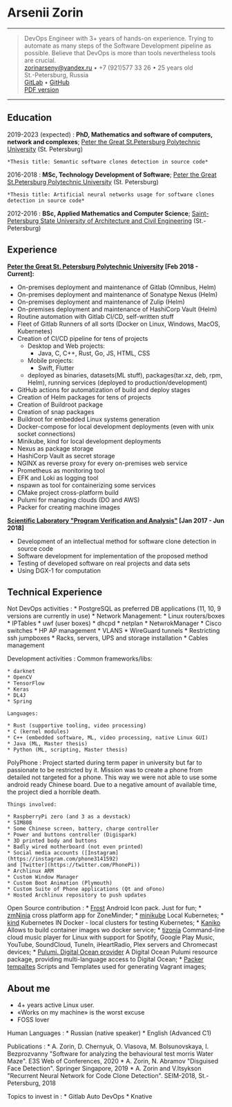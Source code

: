 Arsenii Zorin
============

----

> DevOps Engineer with 3+ years of hands-on experience.
> Trying to automate as many steps of the Software Development pipeline as possible.
> Believe that DevOps is more than tools nevertheless tools are crucial.\
> <zorinarseny@yandex.ru> • +7 (921)577 33 26 • 25 years old\
> St.-Petersburg, Russia\
> [GitLab](https://gitlab.com/wrbbz) • [GitHub](https://github.com/wrbbz)\
> [PDF version](https://gitlab.com/wrbbz/cv/-/jobs/artifacts/master/download?job=pdf)

----

Education
---------

2019-2023 (expected)
:   **PhD, Mathematics and software of computers, network and complexes**; [Peter
the Great St.Petersburg Polytechnic University](https://www.spbstu.ru/) (St. Petersburg)

    *Thesis title: Semantic software clones detection in source code*

2016-2018
:   **MSc, Technology Development of Software**; [Peter the Great St.Petersburg
Polytechnic University](https://www.spbstu.ru/) (St. Petersburg)

    *Thesis title: Artificial neural networks usage for software clones 
	detection in source code*

2012-2016
:   **BSc, Applied Mathematics and Computer Science**; [Saint-Petersburg State University of Architecture and Civil Engineering](https://www.spbgasu.ru/) (St.-Petersburg)


Experience
----------

**[Peter the Great St. Petersburg Polytechnic University](https://spbpu.com) [Feb 2018 - Current]:**

* On-premises deployment and maintenance of Gitlab (Omnibus, Helm)
* On-premises deployment and maintenance of Sonatype Nexus (Helm)
* On-premises deployment and maintenance of Zulip (Helm)
* On-premises deployment and maintenance of HashiCorp Vault (Helm)
* Routine automation with Gitlab CI/CD, self-written stuff
* Fleet of Gitlab Runners of all sorts (Docker on Linux, Windows, MacOS, Kubernetes)
* Creation of CI/CD pipeline for tens of projects
	* Desktop and Web projects:
		* Java, C, C++, Rust, Go, JS, HTML, CSS
	* Mobile projects:
		* Swift, Flutter
	* deployed as binaries, datasets(ML stuff), packages(tar.xz, deb, rpm, Helm), 
	running services (deployed to production/development)
* GitHub actions for automatization of build and deploy stages
* Creation of Helm packages for tens of projects
* Creation of Buildroot package
* Creation of snap packages
* Buildroot for embedded Linux systems generation
* Docker-compose for local development deployments (even with unix socket connections)
* Minikube, kind for local development deployments
* Nexus as package storage
* HashiCorp Vault as secret storage
* NGINX as reverse proxy for every on-premises web service
* Prometheus as monitoring tool
* EFK and Loki as logging tool
* nspawn as tool for containerizing some services
* CMake project cross-platform build
* Pulumi for managing clouds (DO and AWS)
* Packer for creating machine images

**[Scientific Laboratory "Program Verification and Analysis"](https://research.jetbrains.org/ru/groups/pvalab) [Jan 2017 - Jun 2018]**

* Development of an intellectual method for software clone detection in source 
code
* Software development for implementation of the proposed method
* Testing of developed software on real projects and data sets
* Using DGX-1 for computation

Technical Experience
--------------------

Not DevOps activities
:	* PostgreSQL as preferred DB applications (11, 10, 9 versions are currently in
	use)
	* Network Management:
		* Linux routers/boxes
			* IPTables
			* uwf (user boxes)
			* dhcpd
			* netplan
			* NetwrokManager
		* Cisco switches
		* HP AP management
		* VLANS
		* WireGuard tunnels
		* Restricting ssh jumpboxes
	* Racks, servers, UPS and storage installation
	* Cables management

Development activities
:	Common frameworks/libs:

	* darknet
	* OpenCV
	* TensorFlow
	* Keras
	* DL4J
	* Spring
	
	Languages:
	
	* Rust (supportive tooling, video processing)
	* C (kernel modules)
	* C++ (embedded software, ML, video processing, native Linux GUI)
	* Java (ML, Master thesis)
	* Python (ML, scripting, Master thesis)

PolyPhone
:   Project started during term paper in university but far to passionate to be
restricted by it.
Mission was to create a phone from detailed not targeted for a phone.
This way we were not able to use some android ready Chinese board.
Due to a negative amount of available time, the project died a horrible death.

	Things involved:

    * RaspberryPi zero (and 3 as a devstack)
	* SIM808
	* Some Chinese screen, battery, charge controller
	* Power and buttons controller (Digispark)
	* 3D printed body and buttons
	* Badly wired motherboard (not even printed)
	* Social media accounts ([Instagram](https://instagram.com/phone3141592)
	and [Twitter](https://twitter.com/PhonePi))
	* Archlinux ARM
	* Custom Window Manager
	* Custom Boot Animation (Plymouth)
	* Custom Suite of Phone applications (Qt and oFono)
	* Hosted Archlinux repository to push updates

Open Source contribution
:   * [Frost](https://github.com/dkanada/frost) Android Icon pack. Just for fun;
	* [zmNinja](https://github.com/wrabbitaz/zmNinja/tree/double_def_fix) cross 
		platform app for ZoneMinder;
	* [minikube](https://github.com/kubernetes/minikube) Local Kubernetes;
	* [kind](https://github.com/kubernetes-sigs/kind) Kubernetes IN Docker - 
		local clusters for testing Kubernetes;
	* [Kaniko](https://github.com/GoogleContainerTools/kaniko) Allows to build 
		container images wo docker service;
	* [tizonia](https://github.com/tizonia/tizonia-openmax-il) Command-line 
		cloud music player for Linux with support for Spotify, Google Play 
		Music, YouTube, SoundCloud, TuneIn, iHeartRadio, Plex servers and
		Chromecast devices;
	* [Pulumi. Digital Ocean provider](https://github.com/pulumi/pulumi-digitalocean) 
		A Digital Ocean Pulumi resource package, providing multi-language 
		access to Digital Ocean;
	* [Packer tempaltes](https://github.com/ruzickap/packer-templates) Scripts 
		and Templates used for generating Vagrant images;


About me
----------------------------------------

* 4+ years active Linux user.
* «Works on my machine» is the worst excuse
* FOSS lover

Human Languages
:	 * Russian (native speaker)
     * English (Advanced C1)

Publications
:	* A. Zorin, D. Chernyuk, O. Vlasova, M. Bolsunovskaya, I. Bezprozvanny
		"Software for analyzing the behavioural test morris Water Maze".
		E3S Web of Conferences, 2020
 	* A. Zorin, N. Abramov "Disguised Face Detection". Springer 
		Singapore, 2019
	* A. Zorin and V.Itsykson "Recurrent Neural Network for Code Clone 
		Detection". SEIM-2018, St.-Petersburg, 2018

Topics to invest in
:	* Gitlab Auto DevOps
	* Knative
